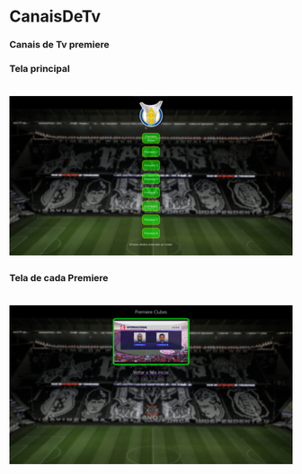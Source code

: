 # CanaisDeTv
### Canais de Tv premiere

### Tela principal
<h1 align="center">
    <img alt="" title="" src="printSite/Tela inicial.png">
</h1>

### Tela de cada Premiere
<h1 align="center">
    <img alt="" title="" src="printSite/premiere.png">
</h1>
